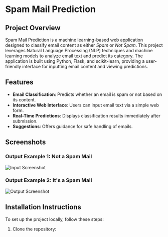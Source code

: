 # Spam Mail Prediction

## Project Overview
Spam Mail Prediction is a machine learning-based web application designed to classify email content as either *Spam* or *Not Spam*. This project leverages Natural Language Processing (NLP) techniques and machine learning models to analyze email text and predict its category. The application is built using Python, Flask, and scikit-learn, providing a user-friendly interface for inputting email content and viewing predictions.

## Features
- **Email Classification**: Predicts whether an email is spam or not based on its content.
- **Interactive Web Interface**: Users can input email text via a simple web form.
- **Real-Time Predictions**: Displays classification results immediately after submission.
- **Suggestions**: Offers guidance for safe handling of emails.

## Screenshots
### Output Example 1: Not a Spam Mail
![Input Screenshot](https://pplx-res.cloudinary.com/image/upload/v1744054089/user_uploads/JNFshdFWXRIawNh/Screenshot-2025-04-07-at-3.22.39-PM.jpg)

### Output Example 2: It's a Spam Mail
![Output Screenshot](https://pplx-res.cloudinary.com/image/upload/v1744054089/user_uploads/tMzUJZkHnQEnqBd/Screenshot-2025-04-07-at-3.24.17-PM.jpg)

## Installation Instructions
To set up the project locally, follow these steps:

1. Clone the repository:
